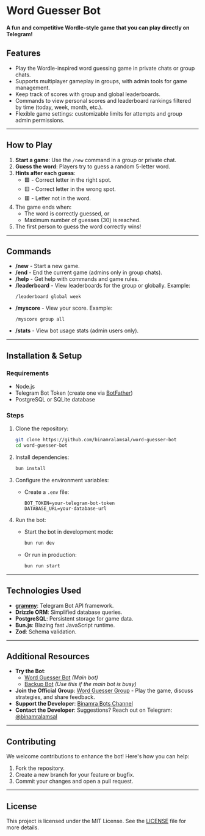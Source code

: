 # Word Guesser Bot

**A fun and competitive Wordle-style game that you can play directly on Telegram!**

## Features
- Play the Wordle-inspired word guessing game in private chats or group chats.
- Supports multiplayer gameplay in groups, with admin tools for game management.
- Keep track of scores with group and global leaderboards.
- Commands to view personal scores and leaderboard rankings filtered by time (today, week, month, etc.).
- Flexible game settings: customizable limits for attempts and group admin permissions.

---

## How to Play
1. **Start a game**: Use the `/new` command in a group or private chat.
2. **Guess the word**: Players try to guess a random 5-letter word.
3. **Hints after each guess**:
   - 🟩 - Correct letter in the right spot.
   - 🟨 - Correct letter in the wrong spot.
   - 🟥 - Letter not in the word.
4. The game ends when:
   - The word is correctly guessed, or
   - Maximum number of guesses (30) is reached.
5. The first person to guess the word correctly wins!

---

## Commands
- **/new** - Start a new game.
- **/end** - End the current game (admins only in group chats).
- **/help** - Get help with commands and game rules.
- **/leaderboard** - View leaderboards for the group or globally. Example:
  ```
  /leaderboard global week
  ```
- **/myscore** - View your score. Example:
  ```
  /myscore group all
  ```
- **/stats** - View bot usage stats (admin users only).

---

## Installation & Setup

### Requirements
- Node.js
- Telegram Bot Token (create one via [BotFather](https://core.telegram.org/bots#botfather))
- PostgreSQL or SQLite database

### Steps
1. Clone the repository:
   ```bash
   git clone https://github.com/binamralamsal/word-guesser-bot
   cd word-guesser-bot
   ```

2. Install dependencies:
   ```bash
   bun install
   ```

3. Configure the environment variables:
   - Create a `.env` file:
     ```
     BOT_TOKEN=your-telegram-bot-token
     DATABASE_URL=your-database-url
     ```

4. Run the bot:
   - Start the bot in development mode:
     ```bash
     bun run dev
     ```
   - Or run in production:
     ```bash
     bun run start
     ```

---

## Technologies Used
- **[grammy](https://grammy.dev/)**: Telegram Bot API framework.
- **Drizzle ORM**: Simplified database queries.
- **PostgreSQL**: Persistent storage for game data.
- **Bun.js**: Blazing fast JavaScript runtime.
- **Zod**: Schema validation.

---

## Additional Resources
- **Try the Bot**:
  - [Word Guesser Bot](https://t.me/word_guesserbot) *(Main bot)*
  - [Backup Bot](https://t.me/wordguesser_game_bot) *(Use this if the main bot is busy)*
- **Join the Official Group**: [Word Guesser Group](https://t.me/wordguesser) - Play the game, discuss strategies, and share feedback.
- **Support the Developer**: [Binamra Bots Channel](https://t.me/BinamraBots)
- **Contact the Developer**: Suggestions? Reach out on Telegram: [@binamralamsal](https://t.me/binamralamsal)

---

## Contributing
We welcome contributions to enhance the bot! Here's how you can help:
1. Fork the repository.
2. Create a new branch for your feature or bugfix.
3. Commit your changes and open a pull request.

---

## License
This project is licensed under the MIT License. See the [LICENSE](LICENSE) file for more details.
